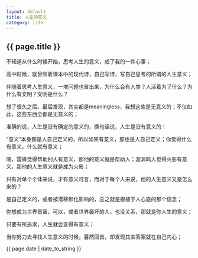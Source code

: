 ```yaml
---
layout: default
title: 人生的意义
category: life
---
```

<h2>{{ page.title }}</h2>
不知道从什么时候开始，思考人生的意义，成了我的一件心事；

高中时候，就曾照着课本中的现代诗，自己写诗，写自己思考的所谓的人生意义；

伴随着思考人生意义，一堆问题也冒出来，为什么会有人类？人活着为了什么？为什么有文明？文明是什么？

想了很久之后，最后发现，其实都是meaningless，我想这些是无意义的；不仅如此，这些东西全都是无意义的；

准确的说，人生是没有确定的意义的，换句话说，人生是没有意义的！

“意义”本身都是人自己定义的，所以如果有意义，那也是人自己定义；你觉得什么有意义，什么就有意义；

嗯，雷锋觉得帮助别人有意义，那他的意义就是帮助人；漩涡鸣人觉得火影有意义，那他的人生意义就是成为火影；

只有对单个个体来说，才有意义可言，而对于每个人来说，他的人生意义又是怎么来的？

是自己定义的，或者被潜移默化影响的，总之就是根植于人心底的那个信念；

你想成为世界首富，可以，或者世界最坏的人，也没关系，那就是你人生的意义；

只要有所追求，人生就会变得有意义；

当你努力去寻找人生意义的时候，暮然回首，却发现其实答案就在自己内心；


<p>{{ page.date | date_to_string }}</p>
